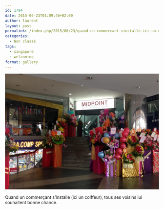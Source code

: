 ```yaml
---
id: 1794
date: 2015-06-23T01:09:46+02:00
author: laurent
layout: post
permalink: /index.php/2015/06/23/quand-un-commercant-sinstalle-ici-un-coiffeur/
categories:
  - Non classé
tags:
  - singapore
  - welcoming
format: gallery
---
```

<img src="/images/2015/06/tumblr_nqdhwajqmH1uuvt0bo1_1280.jpg" />

Quand un commerçant s&rsquo;installe (ici un coiffeur), tous ses voisins lui souhaitent bonne chance.